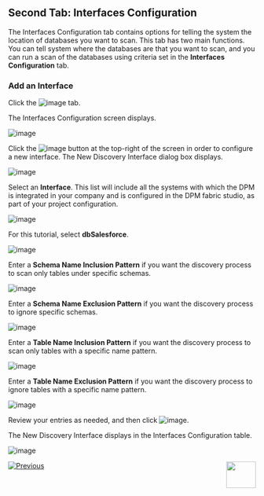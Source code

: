 ## Second Tab: Interfaces Configuration

The Interfaces Configuration tab contains options for telling the system the location of databases you want to scan. This tab has two main functions. You can tell system where the databases are that you want to scan, and you can run a scan of the databases using criteria set in the **Interfaces Configuration** tab.

### Add an Interface

Click the ![image](../images/07_Discovery_Interfaces_Tab.png) tab. 

The Interfaces Configuration screen displays.

![image](../images/07_01_Discovery_Interfaces_Config.png)

Click the ![image](../images/07_02_Discovery_Interfaces_AddNew.png) button at the top-right of the screen in order to configure a new interface. The New Discovery Interface dialog box displays. 

![image](../images/07_01_Discovery_Interfaces_New.png)

Select an **Interface**. This list will include all the systems with which the DPM is integrated in your company and is configured in the DPM fabric studio, as part of your project configuration.

![image](../images/07_02_Discovery_Interfaces_New.png)

For this tutorial, select **dbSalesforce**.

![image](../images/07_04_Discovery_Interfaces_New.png)

Enter a **Schema Name Inclusion Pattern** if you want the discovery process to scan only tables under specific schemas. 

![image](../images/07_06_Discovery_Interfaces_New.png)

Enter a **Schema Name Exclusion Pattern** if you want the discovery process to ignore specific schemas.  

![image](../images/07_07_Discovery_Interfaces_New.png)

Enter a **Table Name Inclusion Pattern** if you want the discovery process to scan only tables with a specific name pattern.

![image](../images/07_08_Discovery_Interfaces_New.png)

Enter a **Table Name Exclusion Pattern** if you want the discovery process to ignore tables with a specific name pattern.

![image](../images/07_03_Discovery_Interfaces_New.png)

Review your entries as needed, and then click ![image](../images/ICON_Save.png).

The New Discovery Interface displays in the Interfaces Configuration table. 

![image](../images/07_09_Discovery_Interfaces_New.png)



[![Previous](../images/Previous.png)]( 03_03_05_Discovery_NewMatchingRule_DataSample.md)[<img align="right" width="60" height="54" src="../images/Next.png">](05_Discovery_SubmitDiscoveryRequest.md)
